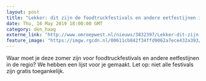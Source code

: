 ```yaml
---
layout: post
title: "Lekker: dit zijn de foodtruckfestivals en andere eetfestijnen in de regio deze zomer"
date: Thu, 16 May 2019 18:00:00 GMT
category: den_haag
externe_link: "http://www.omroepwest.nl/nieuws/3832397/Lekker-dit-zijn-de-foodtruckfestivals-en-andere-eetfestijnen-in-de-regio-deze-zomer"
feature_image: "https://imgw.rgcdn.nl/00611cb842f34ffd9062a7ece432a393/opener/3645855.jpg"
---
```


Waar moet je deze zomer zijn voor foodtruckfestivals en andere eetfestijnen in de regio? We hebben een lijst voor je gemaakt. Let op: niet alle festivals zijn gratis toegankelijk.
